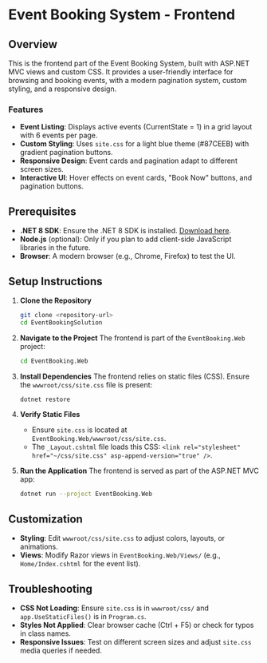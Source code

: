 # Event Booking System - Frontend

## Overview
This is the frontend part of the Event Booking System, built with ASP.NET MVC views and custom CSS. It provides a user-friendly interface for browsing and booking events, with a modern pagination system, custom styling, and a responsive design.

### Features
- **Event Listing**: Displays active events (CurrentState = 1) in a grid layout with 6 events per page.
- **Custom Styling**: Uses `site.css` for a light blue theme (#87CEEB) with gradient pagination buttons.
- **Responsive Design**: Event cards and pagination adapt to different screen sizes.
- **Interactive UI**: Hover effects on event cards, "Book Now" buttons, and pagination buttons.

## Prerequisites
- **.NET 8 SDK**: Ensure the .NET 8 SDK is installed. [Download here](https://dotnet.microsoft.com/en-us/download/dotnet/8.0).
- **Node.js** (optional): Only if you plan to add client-side JavaScript libraries in the future.
- **Browser**: A modern browser (e.g., Chrome, Firefox) to test the UI.

## Setup Instructions
1. **Clone the Repository**
   ```bash
   git clone <repository-url>
   cd EventBookingSolution
   ```

2. **Navigate to the Project**
   The frontend is part of the `EventBooking.Web` project:
   ```bash
   cd EventBooking.Web
   ```

3. **Install Dependencies**
   The frontend relies on static files (CSS). Ensure the `wwwroot/css/site.css` file is present:
   ```bash
   dotnet restore
   ```

4. **Verify Static Files**
   - Ensure `site.css` is located at `EventBooking.Web/wwwroot/css/site.css`.
   - The `_Layout.cshtml` file loads this CSS: `<link rel="stylesheet" href="~/css/site.css" asp-append-version="true" />`.

5. **Run the Application**
   The frontend is served as part of the ASP.NET MVC app:
   ```bash
   dotnet run --project EventBooking.Web
   ```

## Customization
- **Styling**: Edit `wwwroot/css/site.css` to adjust colors, layouts, or animations.
- **Views**: Modify Razor views in `EventBooking.Web/Views/` (e.g., `Home/Index.cshtml` for the event list).

## Troubleshooting
- **CSS Not Loading**: Ensure `site.css` is in `wwwroot/css/` and `app.UseStaticFiles()` is in `Program.cs`.
- **Styles Not Applied**: Clear browser cache (Ctrl + F5) or check for typos in class names.
- **Responsive Issues**: Test on different screen sizes and adjust `site.css` media queries if needed.